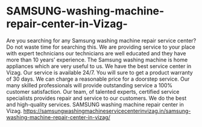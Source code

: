 # SAMSUNG-washing-machine-repair-center-in-Vizag-
 Are you searching for any Samsung washing machine repair service center? Do not waste time for searching this. We are providing service to your place with expert technicians our technicians are well educated and they have more than 10 years’ experience. The Samsung washing machine is home appliances which are very useful to us. We have the best service center in Vizag. Our service is available 24/7. You will sure to get a product warranty of 30 days. We can charge a reasonable price for a doorstep service. Our many skilled professionals will provide outstanding service a 100% customer satisfaction. Our team, of talented experts, certified service specialists provides repair and service to our customers. We do the best and high-quality services. SAMSUNG washing machine repair center in Vizag.  https://samsungwashingmachineservicecenterinvizag.in/samsung-washing-machine-repair-center-in-vizag/
